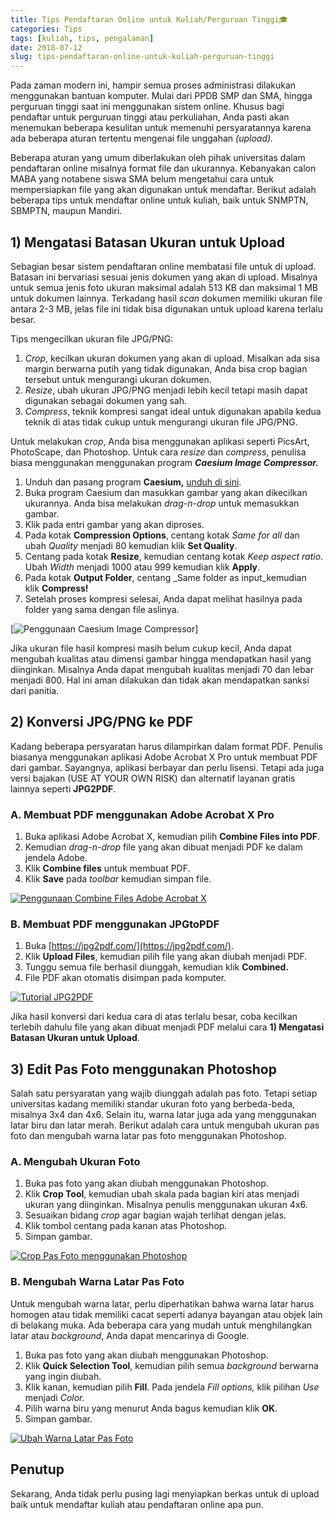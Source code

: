 ```yaml
---
title: Tips Pendaftaran Online untuk Kuliah/Perguruan Tinggi🎓
categories: Tips
tags: [kuliah, tips, pengalaman]
date: 2018-07-12
slug: tips-pendaftaran-online-untuk-kuliah-perguruan-tinggi
---
```


Pada zaman modern ini, hampir semua proses administrasi dilakukan menggunakan bantuan komputer. Mulai dari PPDB SMP dan
SMA, hingga perguruan tinggi saat ini menggunakan sistem online. Khusus bagi pendaftar untuk perguruan tinggi atau
perkuliahan, Anda pasti akan menemukan beberapa kesulitan untuk memenuhi persyaratannya karena ada beberapa aturan
tertentu mengenai file unggahan *(upload).*

Beberapa aturan yang umum diberlakukan oleh pihak universitas dalam pendaftaran online misalnya format file dan
ukurannya. Kebanyakan calon MABA yang notabene siswa SMA belum mengetahui cara untuk mempersiapkan file yang akan
digunakan untuk mendaftar. Berikut adalah beberapa tips untuk mendaftar online untuk kuliah, baik untuk SNMPTN, SBMPTN,
maupun Mandiri.

## 1) Mengatasi Batasan Ukuran untuk Upload

Sebagian besar sistem pendaftaran online membatasi file untuk di upload. Batasan ini bervariasi sesuai jenis dokumen
yang akan di upload. Misalnya untuk semua jenis foto ukuran maksimal adalah 513 KB dan maksimal 1 MB untuk dokumen
lainnya. Terkadang hasil *scan* dokumen memiliki ukuran file antara 2-3 MB, jelas file ini tidak bisa digunakan untuk
upload karena terlalu besar.

Tips mengecilkan ukuran file JPG/PNG:

1. *Crop*, kecilkan ukuran dokumen yang akan di upload. Misalkan ada sisa margin berwarna putih yang tidak digunakan,
   Anda bisa crop bagian tersebut untuk mengurangi ukuran dokumen.
2. *Resize*, ubah ukuran JPG/PNG menjadi lebih kecil tetapi masih dapat digunakan sebagai dokumen yang sah.
3. *Compress*, teknik kompresi sangat ideal untuk digunakan apabila kedua teknik di atas tidak cukup untuk mengurangi
   ukuran file JPG/PNG.

Untuk melakukan *crop*, Anda bisa menggunakan aplikasi seperti PicsArt, PhotoScape, dan Photoshop. Untuk cara *resize*
dan *compress*, penulisa biasa menggunakan menggunakan program ***Caesium Image Compressor.***

1. Unduh dan pasang program **Caesium,** [unduh di sini](https://www.fosshub.com/Caesium-Image-Compressor.html).
2. Buka program Caesium dan masukkan gambar yang akan dikecilkan ukurannya. Anda bisa melakukan *drag-n-drop* untuk
   memasukkan gambar.
3. Klik pada entri gambar yang akan diproses.
4. Pada kotak **Compression Options**, centang kotak *Same for all* dan ubah *Quality* menjadi 80 kemudian klik **Set
   Quality**.
5. Centang pada kotak **Resize**, kemudian centang kotak *Keep aspect ratio*. Ubah *Width* menjadi 1000 atau 999
   kemudian klik **Apply**.
6. Pada kotak **Output Folder**, centang _Same folder as input_kemudian klik **Compress!**
7. Setelah proses kompresi selesai, Anda dapat melihat hasilnya pada folder yang sama dengan file aslinya.

[![Penggunaan Caesium Image Compressor](https://blob.kodesiana.com/kodesiana-public-assets/posts/2018/11/43311861012_972e1bd7eb_b.jpg)]

Jika ukuran file hasil kompresi masih belum cukup kecil, Anda dapat mengubah kualitas atau dimensi gambar hingga
mendapatkan hasil yang diinginkan. Misalnya Anda dapat mengubah kualitas menjadi 70 dan lebar menjadi 800. Hal ini aman
dilakukan dan tidak akan mendapatkan sanksi dari panitia.

## 2) Konversi JPG/PNG ke PDF

Kadang beberapa persyaratan harus dilampirkan dalam format PDF. Penulis biasanya menggunakan aplikasi Adobe Acrobat X
Pro untuk membuat PDF dari gambar. Sayangnya, aplikasi berbayar dan perlu lisensi. Tetapi ada juga versi bajakan (USE AT
YOUR OWN RISK) dan alternatif layanan gratis lainnya seperti **JPG2PDF**.

### A. Membuat PDF menggunakan Adobe Acrobat X Pro

1. Buka aplikasi Adobe Acrobat X, kemudian pilih **Combine Files into PDF**.
2. Kemudian *drag-n-drop* file yang akan dibuat menjadi PDF ke dalam jendela Adobe.
3. Klik **Combine files** untuk membuat PDF.
4. Klik **Save** pada *toolbar* kemudian simpan file.

[![Penggunaan Combine Files Adobe Acrobat X](https://blob.kodesiana.com/kodesiana-public-assets/posts/2018/11/29490350168_d28c6ec422_b.jpg)](https://www.flickr.com/photos/158825251@N05/29490350168/in/dateposted-public/)

### B. Membuat PDF menggunakan JPGtoPDF

1. Buka [https://jpg2pdf.com/](https://jpg2pdf.com/).
2. Klik **Upload Files**, kemudian pilih file yang akan diubah menjadi PDF.
3. Tunggu semua file berhasil diunggah, kemudian klik **Combined.**
4. File PDF akan otomatis disimpan pada komputer.

[![Tutorial JPG2PDF](https://blob.kodesiana.com/kodesiana-public-assets/posts/2018/11/42457176355_cc37453e18_b.jpg)](https://www.flickr.com/photos/158825251@N05/42457176355/in/dateposted-public/)

Jika hasil konversi dari kedua cara di atas terlalu besar, coba kecilkan terlebih dahulu file yang akan dibuat menjadi
PDF melalui cara **1) Mengatasi Batasan Ukuran untuk Upload**.

## 3) Edit Pas Foto menggunakan Photoshop

Salah satu persyaratan yang wajib diunggah adalah pas foto. Tetapi setiap universitas kadang memiliki standar ukuran
foto yang berbeda-beda, misalnya 3x4 dan 4x6. Selain itu, warna latar juga ada yang menggunakan latar biru dan latar
merah. Berikut adalah cara untuk mengubah ukuran pas foto dan mengubah warna latar pas foto menggunakan Photoshop.

### A. Mengubah Ukuran Foto

1. Buka pas foto yang akan diubah menggunakan Photoshop.
2. Klik **Crop Tool**, kemudian ubah skala pada bagian kiri atas menjadi ukuran yang diinginkan. Misalnya penulis
   menggunakan ukuran 4x6.
3. Sesuaikan bidang *crop* agar bagian wajah terlihat dengan jelas.
4. Klik tombol centang pada kanan atas Photoshop.
5. Simpan gambar.

[![Crop Pas Foto menggunakan Photoshop](https://blob.kodesiana.com/kodesiana-public-assets/posts/2018/11/29490618508_6fe17a3f79_b.jpg)](https://www.flickr.com/photos/158825251@N05/29490618508/in/dateposted-public/)

### B. Mengubah Warna Latar Pas Foto

Untuk mengubah warna latar, perlu diperhatikan bahwa warna latar harus homogen atau tidak memiliki cacat seperti adanya
bayangan atau objek lain di belakang muka. Ada beberapa cara yang mudah untuk menghilangkan latar atau *background*,
Anda dapat mencarinya di Google.

1. Buka pas foto yang akan diubah menggunakan Photoshop.
2. Klik **Quick Selection Tool**, kemudian pilih semua *background* berwarna yang ingin diubah.
3. Klik kanan, kemudian pilih **Fill**. Pada jendela *Fill options,* klik pilihan *Use* menjadi *Color.*
4. Pilih warna biru yang menurut Anda bagus kemudian klik **OK**.
5. Simpan gambar.

[![Ubah Warna Latar Pas Foto](https://blob.kodesiana.com/kodesiana-public-assets/posts/2018/11/29490747058_4d9d8812cd_b.jpg)](https://www.flickr.com/photos/158825251@N05/29490747058/in/dateposted-public/)

## Penutup

Sekarang, Anda tidak perlu pusing lagi menyiapkan berkas untuk di upload baik untuk mendaftar kuliah atau pendaftaran
online apa pun.
